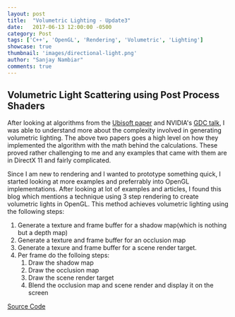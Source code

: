 ```yaml
---
layout: post
title:  "Volumetric Lighting - Update3"
date:   2017-06-13 12:00:00 -0500
category: Post
tags: ['C++', 'OpenGL', 'Rendering', 'Volumetric', 'Lighting']
showcase: true
thumbnail: 'images/directional-light.png'
author: "Sanjay Nambiar"
comments: true
---
```


## Volumetric Light Scattering using Post Process Shaders

After looking at algorithms from the [Ubisoft paper](http://advances.realtimerendering.com/s2014/wronski/bwronski_volumetric_fog_siggraph2014.pdf) and NVIDIA's [GDC talk](http://www.gdcvault.com/play/1023519/Fast-Flexible-Physically-Based-Volumetric),
I was able to understand more about the complexity involved in generating volumetric lighting. The above two papers goes a high level on how they implemented
the algorithm with the math behind the calculations. These proved rather challenging to me and any examples that came with them are in DirectX 11 and fairly complicated.

Since I am new to rendering and I wanted to prototype something quick, I started looking at more examples and preferrably into OpenGL implementations. After
looking at lot of examples and articles, I found this blog which mentions a technique using 3 step rendering to create volumetric lights in OpenGL.
This method achieves volumetric lighting using the following steps:
1. Generate a texture and frame buffer for a shadow map(which is nothing but a depth map)
2. Generate a texture and frame buffer for an occlusion map
3. Generate a texure and frame buffer for a scene render target.
4. Per frame do the folloing steps:
    1. Draw the shadow map
    2. Draw the occlusion map
    3. Draw the scene render target
    4. Blend the occlusion map and scene render and display it on the screen

[Source Code](https://github.com/sanjay-nambiar/VolumetricLighting)
